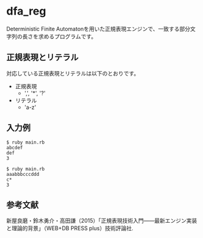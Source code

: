 # dfa_reg
Deterministic Finite Automatonを用いた正規表現エンジンで、一致する部分文字列の長さを求めるプログラムです。

## 正規表現とリテラル

対応している正規表現とリテラルは以下のとおりです。  

* 正規表現
  * ',', '*', '?'
* リテラル
  * 'a-z'

## 入力例

    $ ruby main.rb
    abcdef
    def
    3

    $ ruby main.rb
    aaabbbcccddd
    c*
    3

## 参考文献
新屋良磨・鈴木勇介・高田謙（2015）「正規表現技術入門――最新エンジン実装と理論的背景」（WEB+DB PRESS plus）技術評論社.
